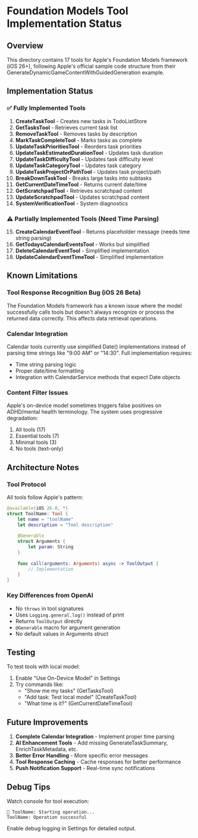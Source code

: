 # Foundation Models Tool Implementation Status

## Overview
This directory contains 17 tools for Apple's Foundation Models framework (iOS 26+), following Apple's official sample code structure from their GenerateDynamicGameContentWithGuidedGeneration example.

## Implementation Status

### ✅ Fully Implemented Tools
1. **CreateTaskTool** - Creates new tasks in TodoListStore
2. **GetTasksTool** - Retrieves current task list  
3. **RemoveTaskTool** - Removes tasks by description
4. **MarkTaskCompleteTool** - Marks tasks as complete
5. **UpdateTaskPrioritiesTool** - Reorders task priorities
6. **UpdateTaskEstimatedDurationTool** - Updates task duration
7. **UpdateTaskDifficultyTool** - Updates task difficulty level
8. **UpdateTaskCategoryTool** - Updates task category
9. **UpdateTaskProjectOrPathTool** - Updates task project/path
10. **BreakDownTaskTool** - Breaks large tasks into subtasks
11. **GetCurrentDateTimeTool** - Returns current date/time
12. **GetScratchpadTool** - Retrieves scratchpad content
13. **UpdateScratchpadTool** - Updates scratchpad content
14. **SystemVerificationTool** - System diagnostics

### ⚠️ Partially Implemented Tools (Need Time Parsing)
15. **CreateCalendarEventTool** - Returns placeholder message (needs time string parsing)
16. **GetTodaysCalendarEventsTool** - Works but simplified
17. **DeleteCalendarEventTool** - Simplified implementation
18. **UpdateCalendarEventTimeTool** - Simplified implementation

## Known Limitations

### Tool Response Recognition Bug (iOS 26 Beta)
The Foundation Models framework has a known issue where the model successfully calls tools but doesn't always recognize or process the returned data correctly. This affects data retrieval operations.

### Calendar Integration
Calendar tools currently use simplified Date() implementations instead of parsing time strings like "9:00 AM" or "14:30". Full implementation requires:
- Time string parsing logic
- Proper date/time formatting
- Integration with CalendarService methods that expect Date objects

### Content Filter Issues
Apple's on-device model sometimes triggers false positives on ADHD/mental health terminology. The system uses progressive degradation:
1. All tools (17)
2. Essential tools (7)
3. Minimal tools (3)  
4. No tools (text-only)

## Architecture Notes

### Tool Protocol
All tools follow Apple's pattern:
```swift
@available(iOS 26.0, *)
struct ToolName: Tool {
    let name = "toolName"
    let description = "Tool description"
    
    @Generable
    struct Arguments {
        let param: String
    }
    
    func call(arguments: Arguments) async -> ToolOutput {
        // Implementation
    }
}
```

### Key Differences from OpenAI
- No `throws` in tool signatures
- Uses `Logging.general.log()` instead of print
- Returns `ToolOutput` directly
- `@Generable` macro for argument generation
- No default values in Arguments struct

## Testing

To test tools with local model:
1. Enable "Use On-Device Model" in Settings
2. Try commands like:
   - "Show me my tasks" (GetTasksTool)
   - "Add task: Test local model" (CreateTaskTool)
   - "What time is it?" (GetCurrentDateTimeTool)

## Future Improvements

1. **Complete Calendar Integration** - Implement proper time parsing
2. **AI Enhancement Tools** - Add missing GenerateTaskSummary, EnrichTaskMetadata, etc.
3. **Better Error Handling** - More specific error messages
4. **Tool Response Caching** - Cache responses for better performance
5. **Push Notification Support** - Real-time sync notifications

## Debug Tips

Watch console for tool execution:
```
🚨 ToolName: Starting operation...
ToolName: Operation successful
```

Enable debug logging in Settings for detailed output.